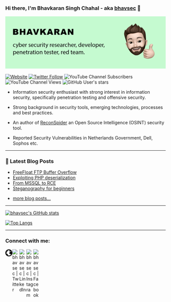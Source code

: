 ### Hi there, I'm Bhavkaran Singh Chahal - aka [bhavsec][website] 👋

<img src="https://raw.githubusercontent.com/bhavsec/bhavsec/master/github-cover.png" alt="banner that says Bhavkaran - cyber security researcher, developer,
penetration tester, red team.">

[![Website](https://img.shields.io/website?label=bhavsec.com&style=for-the-badge&url=https://bhavsec.com/)](https://bhavsec.com/)
[![Twitter Follow](https://img.shields.io/twitter/follow/bhavsec?color=1DA1F2&logo=twitter&style=for-the-badge)](https://twitter.com/intent/follow?screen_name=bhavsec)
![YouTube Channel Subscribers](https://img.shields.io/youtube/channel/subscribers/UCwPA3EEX4BRauCmMIAxpV3w?label=Youtube%20Subscribers&style=for-the-badge)
![YouTube Channel Views](https://img.shields.io/youtube/channel/views/UCwPA3EEX4BRauCmMIAxpV3w?label=Videos%20Views&style=for-the-badge)
![GitHub User's stars](https://img.shields.io/github/stars/bhavsec?label=github%20stars&style=for-the-badge)

- Information security enthusiast with strong interest in information security, specifically penetration testing and offensive security.

- Strong background in security tools, emerging technologies, processes and best practices.

- An author of [ReconSpider](https://github.com/bhavsec/reconspider) an Open Source Intelligence (OSINT) security tool.

- Reported Security Vulnerabilities in Netherlands Government, Dell, Sophos etc.

---

### 📕 Latest Blog Posts

<!-- BLOG-POST-LIST:START -->
- [FreeFloat FTP Buffer Overflow](https://bhavsec.com/posts/buff-freefloatftp/)
- [Exploiting PHP deserialization](https://bhavsec.com/posts/php-deserialization/)
- [From MSSQL to RCE](https://bhavsec.com/posts/mssql-rce/)
- [Steganography for beginners](https://bhavsec.com/posts/steganography-beginners/)
<!-- BLOG-POST-LIST:END -->
- [more blog posts...](https://bhavsec.com)

---
 

[![bhavsec's GitHub stats](https://github-readme-stats.vercel.app/api?username=bhavsec&show_icons=true&hide=contribs&count_private=true)](https://github.com/bhavsec/)

[![Top Langs](https://github-readme-stats.vercel.app/api/top-langs/?username=bhavsec&layout=compact)](https://github.com/bhavsec/)

---

### Connect with me:

[<img align="left" alt="bhavsec.com" width="22px" src="https://raw.githubusercontent.com/iconic/open-iconic/master/svg/globe.svg" />][website] 
[<img align="left" alt="bhavsec | Twitter" width="22px" src="https://cdn.jsdelivr.net/npm/simple-icons@v3/icons/twitter.svg" />][twitter]
[<img align="left" alt="bhavsec | LinkedIn" width="22px" src="https://cdn.jsdelivr.net/npm/simple-icons@v3/icons/linkedin.svg" />][linkedin]
[<img align="left" alt="bhavsec | Instagram" width="22px" src="https://cdn.jsdelivr.net/npm/simple-icons@v3/icons/instagram.svg" />][instagram]
[<img align="left" alt="bhavsec | Facebook" width="22px" src="https://cdn.jsdelivr.net/npm/simple-icons@v3/icons/facebook.svg" />][facebook]


[website]: https://bhavsec.com/
[twitter]: https://twitter.com/bhavsec
[instagram]: https://instagram.com/bhavsec
[linkedin]: https://linkedin.com/in/bhavsec
[facebook]: https://facebook.com/bhavsec
